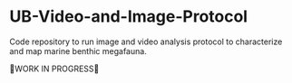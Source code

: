 # UB-Video-and-Image-Protocol
Code repository to run image and video analysis protocol to characterize and map marine benthic megafauna.

🚧WORK IN PROGRESS🚧

